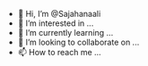 - 👋 Hi, I’m @Sajahanaali
- 👀 I’m interested in ...
- 🌱 I’m currently learning ...
- 💞️ I’m looking to collaborate on ...
- 📫 How to reach me ...

<!---
Sajahanaali/Sajahanaali is a ✨ special ✨ repository because its `README.md` (this file) appears on your GitHub profile.
You can click the Preview link to take a look at your changes.
--->
